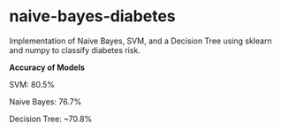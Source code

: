 # naive-bayes-diabetes
Implementation of Naive Bayes, SVM, and a Decision Tree using sklearn and numpy to classify diabetes risk.

**Accuracy of Models**

SVM: 80.5%

Naive Bayes: 76.7%

Decision Tree: ~70.8%
